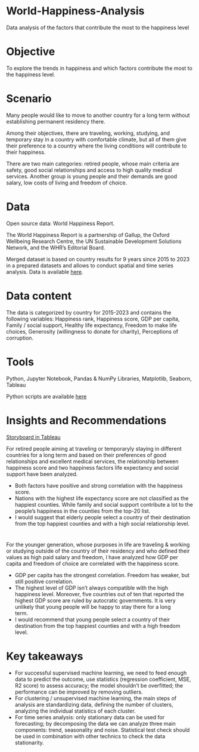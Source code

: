 # World-Happiness-Analysis
Data analysis of the factors that contribute the most to the happiness level
# Objective
To explore the trends in happiness and which factors contribute the most to the happiness level.
# Scenario
Many people would like to move to another country for a long term without establishing permanent residency there. 

Among their objectives, there are traveling, working, studying, and temporary stay in a country with comfortable climate, but all of them give their preference to a country where the living conditions will contribute to their happiness.

There are two main categories: retired people, whose main criteria are safety, good social relationships and access to high quality medical services. Another group is young people and their demands are good salary, low costs of living and freedom of choice.  
# Data
Open source data: World Happiness Report.

The World Happiness Report is a partnership of Gallup, the Oxford Wellbeing Research Centre, the UN Sustainable Development Solutions Network, and the WHR’s Editorial Board.

Merged dataset is based on country results for 9 years since 2015 to 2023 in a prepared datasets and allows to conduct spatial and time series analysis.
Data is available [here](https://www.kaggle.com/datasets/unsdsn/world-happiness).
# Data content
The data is categorized by country for 2015-2023 and contains the following variables: Happiness rank, Happiness score, GDP per capita, Family / social support, Healthy life expectancy, Freedom to make life choices, Generosity (willingness to donate for charity), Perceptions of corruption.
# Tools
Python, Jupyter Notebook, Pandas & NumPy Libraries, Matplotlib, Seaborn, Tableau

Python scripts are available [here](https://github.com/stepanova531/World-Happiness-Analysis/tree/main/GitHub_World_Happiness/03%20Scripts)
# Insights and Recommendations
[Storyboard in Tableau](https://public.tableau.com/app/profile/oksana.stepanova/viz/World_Happiness_Analysis_Storyboard/WorldHappiness?publish=yes)
  
For retired people aiming at traveling or temporaryly staying in different countries for a long term and based on their preferences of good relationships and excellent medical services, the relationship between happiness score and two happiness factors life expectancy and social support have been analyzed.  
- Both factors have positive and strong correlation with the happiness score. 
- Nations with the highest life expectancy score are not classified as the happiest counties. While family and social support contribute a lot to the people’s happiness in the counties from the top-20 list. 
- I would suggest that elderly people select a country of their destination from the top happiest counties and with a high social relationship level. 
#
For the younger generation, whose purposes in life are traveling & working or studying outside of the country of their residency and who defined their values as high paid salary and freedom, I have analyzed how GDP per capita and freedom of choice are correlated with the happiness score. 
- GDP per capita has the strongest correlation. Freedom has weaker, but still positive correlation.   
- The highest level of GDP isn’t always compatible with the high happiness level. Moreover, five countries out of ten that reported the highest GDP score are ruled by autocratic governments. It is very unlikely that young people will be happy to stay there for a long term.        
- I would recommend that young people select a country of their destination from the top happiest counties and with a high freedom level. 
# Key takeaways
- For successful supervised machine learning, we need to feed enough data to predict the outcome, use statistics (regression coefficient, MSE, R2 score) to assess accuracy; the model shouldn’t be overfitted; the performance  can be improved by removing outliers.
- For clustering / unsupervised machine learning, the main steps of analysis are standardizing data, defining the number of clusters, analyzing the individual statistics of each cluster. 
- For time series analysis: only stationary data can be used for forecasting; by decomposing the data we can analyze three main components: trend, seasonality and noise. Statistical test check should be used in combination with other technics to check the data stationarity. 
